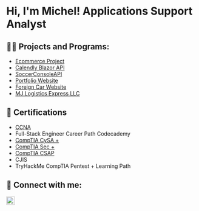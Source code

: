 
<h1>Hi, I'm Michel! Applications Support Analyst </h1>

<h2>👨‍💻 Projects and Programs:</h2>

- [Ecommerce Project](https://ecommerce-app-5a7a6.web.app/)
- [Calendly Blazor API](https://github.com/MichelJurado/CalendlyBlazorAPI)
- [SoccerConsoleAPI](https://github.com/MichelJurado/SoccerConsoleAPI)
- [Portfolio Website](https://michelportfolio-16fe2.web.app/index.html)
- [Foreign Car Website](https://micheljurado.github.io/ForeignCarWebsite/)
- [MJ Logistics Express LLC](https://micheljurado.github.io/MJ-LOGISTICS/index.html)


<h2>📄 Certifications</h2>

- [CCNA](https://www.credly.com/badges/1eba1a01-db88-4a8e-892e-995eec6ca585?source=linked_in_profile)
- Full-Stack Engineer Career Path Codecademy
- [CompTIA CySA +](https://www.credly.com/badges/e8c7b41b-e7f3-424d-9e04-e0ad57d18d3e?source=linked_in_profile)
- [CompTIA Sec +](https://www.credly.com/badges/1867a5c6-3593-4b6b-9a64-8c4a395b3599/linked_in_profile)
- [CompTIA CSAP](https://www.credly.com/badges/cc48393d-532f-4e80-b55f-ebace015b655?source=linked_in_profile)
- CJIS
- TryHackMe CompTIA Pentest + Learning Path

<h2> 🤳 Connect with me:</h2>


[<img align="left" alt="MichelJurado | LinkedIn" width="22px" src="https://cdn.jsdelivr.net/npm/simple-icons@v3/icons/linkedin.svg" />][linkedin]



[linkedin]: https://www.linkedin.com/in/micheljurado/



